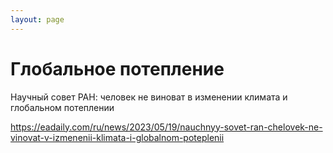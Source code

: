 ```yaml
---
layout: page
---
```


# Глобальное потепление

Научный совет РАН: человек не виноват в изменении климата и глобальном потеплении

<https://eadaily.com/ru/news/2023/05/19/nauchnyy-sovet-ran-chelovek-ne-vinovat-v-izmenenii-klimata-i-globalnom-poteplenii>
